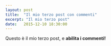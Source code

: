 ```yaml
---
layout: post
title:  "Il mio terzo post con commenti"
excerpt: "Il mio terzo post"
date:   2015-12-10 18:30:00
---
```


Questo è il mio terzo post, e **abilita i commenti!**

